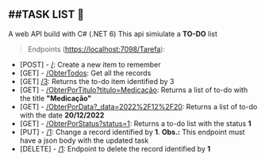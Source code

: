 ##TASK LIST :notebook:
---
A web API build with C# (.NET 6)
This api simiulate a **TO-DO** list

> Endpoints ([https://localhost:7098/Tarefa]()):
    
* [POST] - [/](): Create a new item to remember
* [GET] - [/ObterTodos](): Get all the records   
* [GET] [/3](): Returns the to-do item identified by 3
* [GET] - [/ObterPorTitulo?titulo=Medicação](): Returns a list of to-do with the title **"Medicação"** 
* [GET] - [/ObterPorData?_data=2022%2F12%2F20](): Returns a list of to-do with the date **20/12/2022**
* [GET] - [/ObterPorStatus?status=1](): Returns a to-do list with the status **1**
* [PUT] - [/1](): Change a record identified by **1**. **Obs.:** This endpoint must have a json body with the updated task
* [DELETE] - [/1]():
Endpoint to delete the record identified by **1**